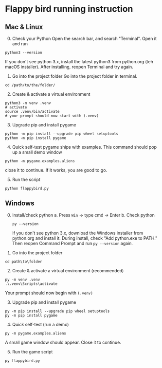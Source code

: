 # Flappy bird running instruction

## Mac & Linux
0. Check your Python
Open the search bar, and search "Terminal". 
Open it and run 
```
python3 --version
```
If you don't see python 3.x, install the latest python3 from python.org (teh macOS installer). After installing, reopen Terminal and try again. 

1. Go into the project folder
Go into the project folder in terminal. 
```
cd /path/to/the/folder/
```

2. Create & activate a virtual environment
```
python3 -m venv .venv
# activate
source .venv/bin/activate
# your prompt should now start with (.venv)
```

3. Upgrade pip and install pygame
```
python -m pip install --upgrade pip wheel setuptools
python -m pip install pygame
```

4. Quick self-test
pygame ships with examples. This command should pop up a small demo window
```
python -m pygame.examples.aliens
```
close it to continue. If it works, you are good to go. 

5. Run the script
```
python flappybird.py
```

## Windows
0. Install/check python
    a. Press `Win` -> type cmd -> Enter
    b. Check python
    ```
    py --version
    ```
    If you don't see python 3.x, download the Windows installer from python.org and install it. During install, check "Add python.exe to PATH." Then reopen Command Prompt and run `py --version` again. 

1. Go into the project folder
```
cd path\to\folder
```

2. Create & activate a virtual environment (recommended)
```
py -m venv .venv
.\.venv\Scripts\activate
```
Your prompt should now begin with `(.venv)`

3. Upgrade pip and install pygame
```
py -m pip install --upgrade pip wheel setuptools
py -m pip install pygame
```

4. Quick self-test (run a demo)
```
py -m pygame.examples.aliens
```
A small game window should appear. Close it to continue. 

5. Run the game script
```
py flappybird.py
```
